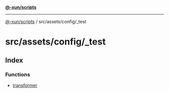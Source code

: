 [**@-xun/scripts**](../../../../README.md)

***

[@-xun/scripts](../../../../README.md) / src/assets/config/\_test

# src/assets/config/\_test

## Index

### Functions

- [transformer](functions/transformer.md)
